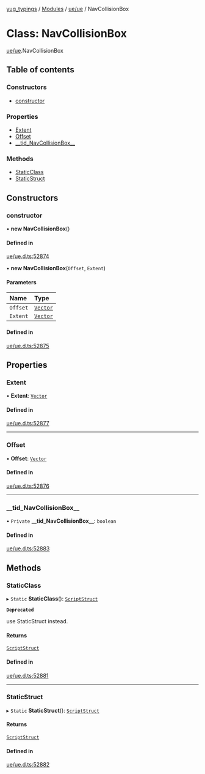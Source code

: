 [yug_typings](../README.md) / [Modules](../modules.md) / [ue/ue](../modules/ue_ue.md) / NavCollisionBox

# Class: NavCollisionBox

[ue/ue](../modules/ue_ue.md).NavCollisionBox

## Table of contents

### Constructors

- [constructor](ue_ue.NavCollisionBox.md#constructor)

### Properties

- [Extent](ue_ue.NavCollisionBox.md#extent)
- [Offset](ue_ue.NavCollisionBox.md#offset)
- [\_\_tid\_NavCollisionBox\_\_](ue_ue.NavCollisionBox.md#__tid_navcollisionbox__)

### Methods

- [StaticClass](ue_ue.NavCollisionBox.md#staticclass)
- [StaticStruct](ue_ue.NavCollisionBox.md#staticstruct)

## Constructors

### constructor

• **new NavCollisionBox**()

#### Defined in

[ue/ue.d.ts:52874](https://github.com/YugMetaverse/yug_typings/blob/b7d9b19/ue/ue.d.ts#L52874)

• **new NavCollisionBox**(`Offset`, `Extent`)

#### Parameters

| Name | Type |
| :------ | :------ |
| `Offset` | [`Vector`](ue_ue_s.Vector.md) |
| `Extent` | [`Vector`](ue_ue_s.Vector.md) |

#### Defined in

[ue/ue.d.ts:52875](https://github.com/YugMetaverse/yug_typings/blob/b7d9b19/ue/ue.d.ts#L52875)

## Properties

### Extent

• **Extent**: [`Vector`](ue_ue_s.Vector.md)

#### Defined in

[ue/ue.d.ts:52877](https://github.com/YugMetaverse/yug_typings/blob/b7d9b19/ue/ue.d.ts#L52877)

___

### Offset

• **Offset**: [`Vector`](ue_ue_s.Vector.md)

#### Defined in

[ue/ue.d.ts:52876](https://github.com/YugMetaverse/yug_typings/blob/b7d9b19/ue/ue.d.ts#L52876)

___

### \_\_tid\_NavCollisionBox\_\_

• `Private` **\_\_tid\_NavCollisionBox\_\_**: `boolean`

#### Defined in

[ue/ue.d.ts:52883](https://github.com/YugMetaverse/yug_typings/blob/b7d9b19/ue/ue.d.ts#L52883)

## Methods

### StaticClass

▸ `Static` **StaticClass**(): [`ScriptStruct`](ue_ue.ScriptStruct.md)

**`Deprecated`**

use StaticStruct instead.

#### Returns

[`ScriptStruct`](ue_ue.ScriptStruct.md)

#### Defined in

[ue/ue.d.ts:52881](https://github.com/YugMetaverse/yug_typings/blob/b7d9b19/ue/ue.d.ts#L52881)

___

### StaticStruct

▸ `Static` **StaticStruct**(): [`ScriptStruct`](ue_ue.ScriptStruct.md)

#### Returns

[`ScriptStruct`](ue_ue.ScriptStruct.md)

#### Defined in

[ue/ue.d.ts:52882](https://github.com/YugMetaverse/yug_typings/blob/b7d9b19/ue/ue.d.ts#L52882)
